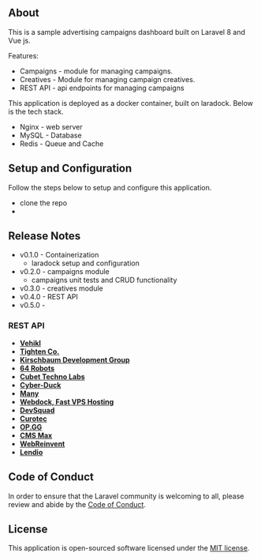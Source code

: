 
## About 

This is a sample advertising campaigns dashboard built on Laravel 8 and Vue js. 

Features:

- Campaigns - module for managing campaigns.
- Creatives - Module for managing campaign creatives.
- REST API - api endpoints for managing campaigns


This application is deployed as a docker container, built on laradock. Below is the tech stack.

- Nginx - web server
- MySQL - Database
- Redis - Queue and Cache

## Setup and Configuration

Follow the steps below to setup and configure this application.

- clone the repo
- 

## Release Notes

- v0.1.0 - Containerization
    - laradock setup and configuration
- v0.2.0 - campaigns module
    - campaigns unit tests and CRUD functionality
- v0.3.0 - creatives module
- v0.4.0 - REST API 
- v0.5.0 - 

### REST API 

- **[Vehikl](https://vehikl.com/)**
- **[Tighten Co.](https://tighten.co)**
- **[Kirschbaum Development Group](https://kirschbaumdevelopment.com)**
- **[64 Robots](https://64robots.com)**
- **[Cubet Techno Labs](https://cubettech.com)**
- **[Cyber-Duck](https://cyber-duck.co.uk)**
- **[Many](https://www.many.co.uk)**
- **[Webdock, Fast VPS Hosting](https://www.webdock.io/en)**
- **[DevSquad](https://devsquad.com)**
- **[Curotec](https://www.curotec.com/services/technologies/laravel/)**
- **[OP.GG](https://op.gg)**
- **[CMS Max](https://www.cmsmax.com/)**
- **[WebReinvent](https://webreinvent.com/?utm_source=laravel&utm_medium=github&utm_campaign=patreon-sponsors)**
- **[Lendio](https://lendio.com)**


## Code of Conduct

In order to ensure that the Laravel community is welcoming to all, please review and abide by the [Code of Conduct](https://laravel.com/docs/contributions#code-of-conduct).

## License

This application is open-sourced software licensed under the [MIT license](https://opensource.org/licenses/MIT).
